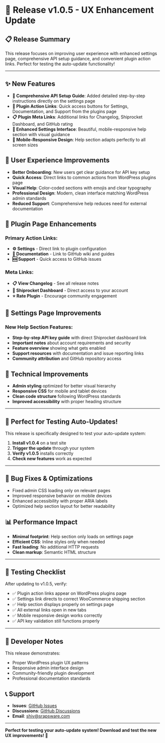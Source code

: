 # 🚀 Release v1.0.5 - UX Enhancement Update

## 📋 Release Summary
This release focuses on improving user experience with enhanced settings page, comprehensive API setup guidance, and convenient plugin action links. Perfect for testing the auto-update functionality!

---

## ✨ New Features

- **📖 Comprehensive API Setup Guide**: Added detailed step-by-step instructions directly on the settings page
- **🔗 Plugin Action Links**: Quick access buttons for Settings, Documentation, and Support from the plugins page
- **📋 Plugin Meta Links**: Additional links for Changelog, Shiprocket Dashboard, and GitHub rating
- **🎨 Enhanced Settings Interface**: Beautiful, mobile-responsive help section with visual guidance
- **📱 Mobile-Responsive Design**: Help section adapts perfectly to all screen sizes

## 🎯 User Experience Improvements

- **Better Onboarding**: New users get clear guidance for API key setup
- **Quick Access**: Direct links to common actions from WordPress plugins page
- **Visual Help**: Color-coded sections with emojis and clear typography
- **Professional Design**: Modern, clean interface matching WordPress admin standards
- **Reduced Support**: Comprehensive help reduces need for external documentation

## 🔗 Plugin Page Enhancements

### Primary Action Links:
- **⚙️ Settings** - Direct link to plugin configuration
- **📖 Documentation** - Link to GitHub wiki and guides
- **🆘 Support** - Quick access to GitHub issues

### Meta Links:
- **📋 View Changelog** - See all release notes
- **🚀 Shiprocket Dashboard** - Direct access to your account
- **⭐ Rate Plugin** - Encourage community engagement

## 🎨 Settings Page Improvements

### New Help Section Features:
- **Step-by-step API key guide** with direct Shiprocket dashboard link
- **Important notes** about account requirements and security
- **Feature overview** showing what gets enabled
- **Support resources** with documentation and issue reporting links
- **Community attribution** and GitHub repository access

## 🔧 Technical Improvements

- **Admin styling** optimized for better visual hierarchy
- **Responsive CSS** for mobile and tablet devices
- **Clean code structure** following WordPress standards
- **Improved accessibility** with proper heading structure

---

## 🚨 Perfect for Testing Auto-Updates!

This release is specifically designed to test your auto-update system:

1. **Install v1.0.4** on a test site
2. **Trigger the update** through your system
3. **Verify v1.0.5** installs correctly
4. **Check new features** work as expected

---

## 🐛 Bug Fixes & Optimizations

- Fixed admin CSS loading only on relevant pages
- Improved responsive behavior on mobile devices
- Enhanced accessibility with proper ARIA labels
- Optimized help section layout for better readability

## 📊 Performance Impact

- **Minimal footprint**: Help section only loads on settings page
- **Efficient CSS**: Inline styles only when needed
- **Fast loading**: No additional HTTP requests
- **Clean markup**: Semantic HTML structure

---

## 🎯 Testing Checklist

After updating to v1.0.5, verify:

- ✅ Plugin action links appear on WordPress plugins page
- ✅ Settings link directs to correct WooCommerce shipping section
- ✅ Help section displays properly on settings page
- ✅ All external links open in new tabs
- ✅ Mobile responsive design works correctly
- ✅ API key validation still functions properly

---

## 📝 Developer Notes

This release demonstrates:
- Proper WordPress plugin UX patterns
- Responsive admin interface design
- Community-friendly plugin development
- Professional documentation standards

## 📞 Support

- **Issues**: [GitHub Issues](https://github.com/ProgrammerNomad/shiprocket-woo-shipping/issues)
- **Discussions**: [GitHub Discussions](https://github.com/ProgrammerNomad/shiprocket-woo-shipping/discussions)
- **Email**: shiv@srapsware.com

---

**Perfect for testing your auto-update system! Download and test the new UX improvements! 🚀**
